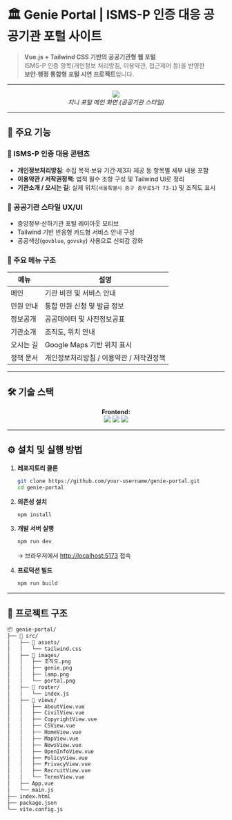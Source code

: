 # 🏛️ Genie Portal | ISMS-P 인증 대응 공공기관 포털 사이트

> **Vue.js + Tailwind CSS 기반의 공공기관형 웹 포털**  
> ISMS-P 인증 항목(개인정보 처리방침, 이용약관, 접근제어 등)을 반영한  
> **보안·행정 통합형 포털 시연 프로젝트**입니다.

---

<p align="center">
  <img src="https://github.com/user-attachments/assets/76bb9fc8-3c74-4bbc-966e-59c51f8bb779" />

  <br>
  <em>지니 포털 메인 화면 (공공기관 스타일)</em>
</p>

---

## 🚀 주요 기능

### 🔐 ISMS-P 인증 대응 콘텐츠
- **개인정보처리방침**: 수집 목적·보유 기간·제3자 제공 등 항목별 세부 내용 포함  
- **이용약관 / 저작권정책**: 법적 필수 조항 구성 및 Tailwind UI로 정리  
- **기관소개 / 오시는 길**: 실제 위치(`서울특별시 중구 충무로5가 73-1`) 및 조직도 표시  

### 🏢 공공기관 스타일 UX/UI
- 중앙정부·산하기관 포털 레이아웃 모티브  
- Tailwind 기반 반응형 카드형 서비스 안내 구성  
- 공공색상(`govblue`, `govsky`) 사용으로 신뢰감 강화  

### 🧭 주요 메뉴 구조
| 메뉴 | 설명 |
|------|------|
| 메인 | 기관 비전 및 서비스 안내 |
| 민원 안내 | 통합 민원 신청 및 발급 정보 |
| 정보공개 | 공공데이터 및 사전정보공표 |
| 기관소개 | 조직도, 위치 안내 |
| 오시는 길 | Google Maps 기반 위치 표시 |
| 정책 문서 | 개인정보처리방침 / 이용약관 / 저작권정책 |

---

## 🛠️ 기술 스택

<p align="center">
  <strong>Frontend:</strong><br>
  <img src="https://img.shields.io/badge/Vue.js-42B883?style=for-the-badge&logo=vue.js&logoColor=white"/>
  <img src="https://img.shields.io/badge/TailwindCSS-06B6D4?style=for-the-badge&logo=tailwindcss&logoColor=white"/>
  <img src="https://img.shields.io/badge/Vite-646CFF?style=for-the-badge&logo=vite&logoColor=white"/>
</p>

---

## ⚙️ 설치 및 실행 방법

1. **레포지토리 클론**
    ```bash
    git clone https://github.com/your-username/genie-portal.git
    cd genie-portal
    ```

2. **의존성 설치**
    ```bash
    npm install
    ```

3. **개발 서버 실행**
    ```bash
    npm run dev
    ```
    → 브라우저에서 [http://localhost:5173](http://localhost:5173) 접속

4. **프로덕션 빌드**
    ```bash
    npm run build
    ```

---

## 📂 프로젝트 구조

```bash
📦 genie-portal/
├── 📁 src/
│   ├── 📁 assets/
│   │   └── tailwind.css
│   ├── 📁 images/
│   │   ├── 조직도.png
│   │   ├── genie.png
│   │   ├── lamp.png
│   │   └── portal.png
│   ├── 📁 router/
│   │   └── index.js
│   ├── 📁 views/
│   │   ├── AboutView.vue
│   │   ├── CivilView.vue
│   │   ├── CopyrightView.vue
│   │   ├── CSView.vue
│   │   ├── HomeView.vue
│   │   ├── MapView.vue
│   │   ├── NewsView.vue
│   │   ├── OpenInfoView.vue
│   │   ├── PolicyView.vue
│   │   ├── PrivacyView.vue
│   │   ├── RecruitView.vue
│   │   └── TermsView.vue
│   ├── App.vue
│   └── main.js
├── index.html
├── package.json
└── vite.config.js

